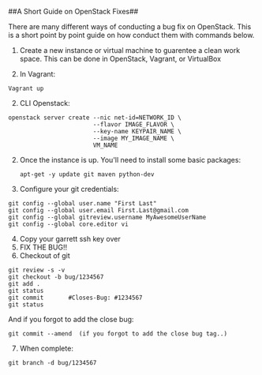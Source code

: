 ##A Short Guide on OpenStack Fixes##

There are many different ways of conducting a bug fix on OpenStack. This is a short point by point guide on how conduct them with commands below.

1. Create a new instance or virtual machine to guarentee a clean work space.  This can be done in OpenStack, Vagrant, or VirtualBox

  1. In Vagrant:
  ```
  Vagrant up
  ```
  2. CLI Openstack:
  ```
  openstack server create --nic net-id=NETWORK_ID \
          	              --flavor IMAGE_FLAVOR \
          	              --key-name KEYPAIR_NAME \
          	              --image MY_IMAGE_NAME \
          	              VM_NAME
  ```

2. Once the instance is up.  You'll need to install some basic packages:
   ```
   apt-get -y update git maven python-dev
   ```

3. Configure your git credentials:
  ```
  git config --global user.name "First Last"
  git config --global user.email First.Last@gmail.com
  git config --global gitreview.username MyAwesomeUserName
  git config --global core.editor vi
  ```
4. Copy your garrett ssh key over
5. FIX THE BUG!!
6. Checkout of git

  ```
  git review -s -v
  git checkout -b bug/1234567
  git add .
  git status
  git commit       #Closes-Bug: #1234567
  git status
  ```
  
  And if you forgot to add the close bug:
  ```
  git commit --amend  (if you forgot to add the close bug tag..)
  ```
7. When complete:

  ```
  git branch -d bug/1234567
  ```
